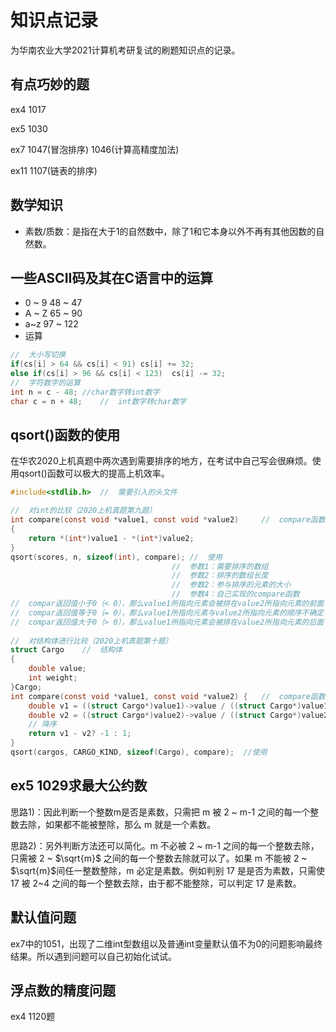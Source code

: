 # 知识点记录

为华南农业大学2021计算机考研复试的刷题知识点的记录。

## 有点巧妙的题

ex4	1017

ex5	1030

ex7	1047(冒泡排序)	1046(计算高精度加法)

ex11 1107(链表的排序)

## 数学知识

* 素数/质数：是指在大于1的自然数中，除了1和它本身以外不再有其他因数的自然数。

## 一些ASCII码及其在C语言中的运算

* 0 ~ 9	48 ~ 47
* A ~ Z	 65 ~ 90
* a~z 	97 ~ 122
* 运算

```c
//	大小写切换
if(cs[i] > 64 && cs[i] < 91) cs[i] += 32;
else if(cs[i] > 96 && cs[i] < 123)  cs[i] -= 32;
//	字符数字的运算
int n = c - 48;	//char数字转int数字
char c = n + 48;	//	int数字转char数字
```



## qsort()函数的使用

在华农2020上机真题中两次遇到需要排序的地方，在考试中自己写会很麻烦。使用qsort()函数可以极大的提高上机效率。

```c
#include<stdlib.h>	//	需要引入的头文件

//	对int的比较（2020上机真题第九题）
int compare(const void *value1, const void *value2) 	//	compare函数
{
	return *(int*)value1 - *(int*)value2;
}
qsort(scores, n, sizeof(int), compare);	//	使用
									//	参数1：需要排序的数组
									//	参数2：排序的数组长度
									//	参数2：参与排序的元素的大小
									//	参数4：自己实现的compare函数
//	compar返回值小于0（< 0），那么value1所指向元素会被排在value2所指向元素的前面
//	compar返回值等于0（= 0），那么value1所指向元素与value2所指向元素的顺序不确定
//	compar返回值大于0（> 0），那么value1所指向元素会被排在value2所指向元素的后面
									
//	对结构体进行比较（2020上机真题第十题）
struct Cargo	//	结构体
{
    double value;
    int weight;
}Cargo;
int compare(const void *value1, const void *value2) {	//	compare函数
    double v1 = ((struct Cargo*)value1)->value / ((struct Cargo*)value1)->weight;
    double v2 = ((struct Cargo*)value2)->value / ((struct Cargo*)value2)->weight;
	// 降序
	return v1 - v2? -1 : 1;
}
qsort(cargos, CARGO_KIND, sizeof(Cargo), compare);	//使用
```

## ex5 1029求最大公约数

思路1)：因此判断一个整数m是否是素数，只需把 m 被 2 ~ m-1 之间的每一个整数去除，如果都不能被整除，那么 m 就是一个素数。

思路2)：另外判断方法还可以简化。m 不必被 2 ~ m-1 之间的每一个整数去除，只需被 2 ~ $\sqrt{m}$ 之间的每一个整数去除就可以了。如果 m 不能被 2 ~  $\sqrt{m}$间任一整数整除，m 必定是素数。例如判别 17 是是否为素数，只需使 17 被 2~4 之间的每一个整数去除，由于都不能整除，可以判定 17 是素数。

##  默认值问题

ex7中的1051，出现了二维int型数组以及普通int变量默认值不为0的问题影响最终结果。所以遇到问题可以自己初始化试试。

## 浮点数的精度问题

ex4 1120题
